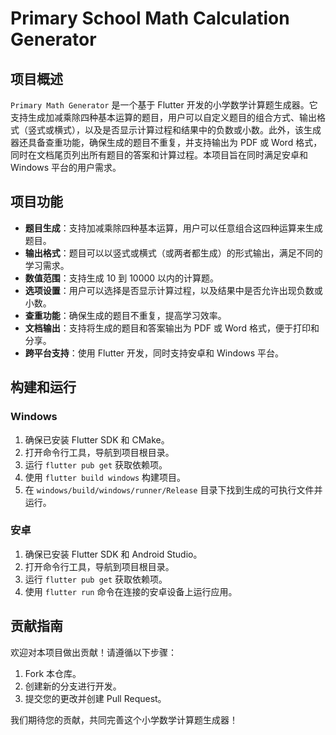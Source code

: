 # Primary School Math Calculation Generator
 
## 项目概述

`Primary Math Generator` 是一个基于 Flutter 开发的小学数学计算题生成器。它支持生成加减乘除四种基本运算的题目，用户可以自定义题目的组合方式、输出格式（竖式或横式），以及是否显示计算过程和结果中的负数或小数。此外，该生成器还具备查重功能，确保生成的题目不重复，并支持输出为 PDF 或 Word 格式，同时在文档尾页列出所有题目的答案和计算过程。本项目旨在同时满足安卓和 Windows 平台的用户需求。

## 项目功能

- **题目生成**：支持加减乘除四种基本运算，用户可以任意组合这四种运算来生成题目。
- **输出格式**：题目可以以竖式或横式（或两者都生成）的形式输出，满足不同的学习需求。
- **数值范围**：支持生成 10 到 10000 以内的计算题。
- **选项设置**：用户可以选择是否显示计算过程，以及结果中是否允许出现负数或小数。
- **查重功能**：确保生成的题目不重复，提高学习效率。
- **文档输出**：支持将生成的题目和答案输出为 PDF 或 Word 格式，便于打印和分享。
- **跨平台支持**：使用 Flutter 开发，同时支持安卓和 Windows 平台。

## 构建和运行

### Windows

1. 确保已安装 Flutter SDK 和 CMake。
2. 打开命令行工具，导航到项目根目录。
3. 运行 `flutter pub get` 获取依赖项。
4. 使用 `flutter build windows` 构建项目。
5. 在 `windows/build/windows/runner/Release` 目录下找到生成的可执行文件并运行。

### 安卓

1. 确保已安装 Flutter SDK 和 Android Studio。
2. 打开命令行工具，导航到项目根目录。
3. 运行 `flutter pub get` 获取依赖项。
4. 使用 `flutter run` 命令在连接的安卓设备上运行应用。

## 贡献指南

欢迎对本项目做出贡献！请遵循以下步骤：

1. Fork 本仓库。
2. 创建新的分支进行开发。
3. 提交您的更改并创建 Pull Request。

我们期待您的贡献，共同完善这个小学数学计算题生成器！
